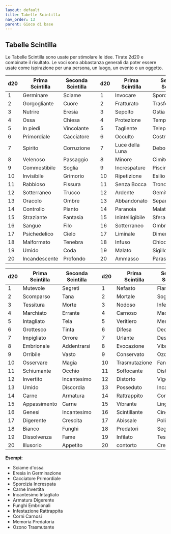 ```yaml
---
layout: default
title: Tabelle Scintilla
nav_order: 13
parent: Gioco di base
---
```

## Tabelle Scintilla

Le Tabelle Scintilla sono usate per stimolare le idee. Tirate 2d20 e
combinate il risultato. Le voci sono abbastanza generali da poter essere
usate come ispirazione per una persona, un luogo, un evento o un
oggetto.

| d20 | Prima Scintilla | Seconda Scintilla |     | d20 | Prima Scintilla | Seconda Scintilla |
|-----|-----------------|-------------------|-----|-----|-----------------|-------------------|
| 1   | Germinare       | Sciame            |     | 1   | Invocare        | Sporcizia         |
| 2   | Gorgogliante    | Cuore             |     | 2   | Fratturato      | Trasformazione    |
| 3   | Nutrire         | Eresia            |     | 3   | Sepolto         | Ostia             |
| 4   | Ossa            | Chiesa            |     | 4   | Protezione      | Tempo             |
| 5   | In piedi        | Vincolante        |     | 5   | Tagliente       | Telepatia         |
| 6   | Primordiale     | Cacciatore        |     | 6   | Occulto         | Costruzione       |
| 7   | Spirito         | Corruzione        |     | 7   | Luce della Luna | Debolezza         |
| 8   | Velenoso        | Passaggio         |     | 8   | Minore          | Cimitero          |
| 9   | Commestibile    | Soglia            |     | 9   | Increspature    | Piscine           |
| 10  | Invisibile      | Grimorio          |     | 10  | Ripetizione     | Esilio            |
| 11  | Rabbioso        | Fissura           |     | 11  | Senza Bocca     | Tronco            |
| 12  | Sotterraneo     | Trucco            |     | 12  | Ardente         | Gemito            |
| 13  | Oracolo         | Ombre             |     | 13  | Abbandonato     | Separare          |
| 14  | Controllo       | Pianto            |     | 14  | Paranoia        | Malattia          |
| 15  | Straziante      | Fantasia          |     | 15  | Inintelligibile | Sfera             |
| 16  | Sangue          | Filo              |     | 16  | Sotterraneo     | Ombra             |
| 17  | Psichedelico    | Cielo             |     | 17  | Liminale        | Dimenticato       |
| 18  | Malformato      | Tenebra           |     | 18  | Infuso          | Chiodi            |
| 19  | Umido           | Coda              |     | 19  | Malato          | Sigillo           |
| 20  | Incandescente   | Profondo          |     | 20  | Ammasso         | Parassita         |

| d20 | Prima Scintilla | Seconda Scintilla |     | d20 | Prima Scintilla | Seconda Scintilla |
|-----|-----------------|-------------------|-----|-----|-----------------|-------------------|
| 1   | Mutevole        | Segreti           |     | 1   | Nefasto         | Flangia           |
| 2   | Scomparso       | Tana              |     | 2   | Mortale         | Soglia            |
| 3   | Tessitura       | Morte             |     | 3   | Nodoso          | Infestazione      |
| 4   | Marchiato       | Errante           |     | 4   | Carnoso         | Macello           |
| 5   | Intagliato      | Tela              |     | 5   | Veritiero       | Memoria           |
| 6   | Grottesco       | Tinta             |     | 6   | Difesa          | Decadenza         |
| 7   | Impigliato      | Orrore            |     | 7   | Urlante         | Desolazione       |
| 8   | Embrionale      | Addentrarsi       |     | 8   | Evocazione      | Vibrazioni        |
| 9   | Orribile        | Vasto             |     | 9   | Conservato      | Ozono             |
| 10  | Osservare       | Magia             |     | 10  | Trasmutazione   | Fango             |
| 11  | Schiumante      | Occhio            |     | 11  | Soffocante      | Distorsione       |
| 12  | Invertito       | Incantesimo       |     | 12  | Distorto        | Vigore            |
| 13  | Umido           | Discordia         |     | 13  | Posseduto       | Incantato         |
| 14  | Carne           | Armatura          |     | 14  | Rattrappito     | Cornuto           |
| 15  | Appassimento    | Carne             |     | 15  | Vibrante        | Lingue            |
| 16  | Genesi          | Incantesimo       |     | 16  | Scintillante    | Cinguettii        |
| 17  | Digerente       | Crescita          |     | 17  | Abissale        | Polimorfo         |
| 18  | Bianco          | Funghi            |     | 18  | Predatori       | Segreti           |
| 19  | Dissolvenza     | Fame              |     | 19  | Infilato        | Tessuto           |
| 20  | Illusorio       | Appetito          |     | 20  | contorto        | Crescita          |

**Esempi:**

-   Sciame d'ossa
-   Eresia in Germinazione
-   Cacciatore Primordiale
-   Sporcizia Increspata
-   Carne Invertita
-   Incantesimo Intagliato
-   Armatura Digerente
-   Funghi Embrionali
-   Infestazione Rattrappita
-   Corni Carnosi
-   Memoria Predatoria
-   Ozono Trasmutante